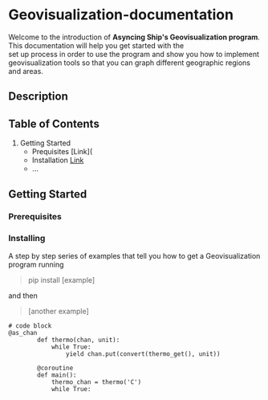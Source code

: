 # Geovisualization-documentation
Welcome to the introduction of **Asyncing Ship's Geovisualization program**. This documentation will help you get started with the\
set up process in order to use the program and show you how to implement geovisualization tools so that you can graph different geographic regions and areas.


## Description

## Table of Contents
1. Getting Started
   - Prequisites [Link](
   - Installation [Link](https://github.com/Daechathon/EGR400-Geovisualization/blob/Documentation/README.md#installing)
   - ...


## Getting Started


### Prerequisites


### Installing
A step by step series of examples that tell you how to get a Geovisualization program running
> pip install [example]

and then
> [another example]

```
# code block
@as_chan
        def thermo(chan, unit):
            while True:
                yield chan.put(convert(thermo_get(), unit))

        @coroutine
        def main():
            thermo_chan = thermo('C')
            while True:
